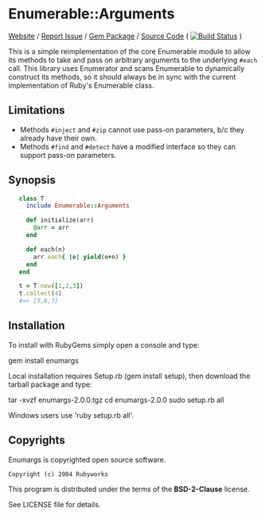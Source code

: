 # Enumerable::Arguments

[Website](http://rubyworks.github.com/enumargs) /
[Report Issue](http://github.com/rubyworks/enumargs/issues) /
[Gem Package](http://rubygems.org/gems/enumargs) /
[Source Code](http://github.com/rubyworks/enumargs)
( [![Build Status](https://secure.travis-ci.org/rubyworks/enumargs.png)](http://travis-ci.org/rubyworks/enumargs) )


This is a simple reimplementation of the core Enumerable module
to allow its methods to take and pass on arbitrary arguments to the
underlying `#each` call. This library uses Enumerator and scans
Enumerable to dynamically construct its methods, so it should always
be in sync with the current implementation of Ruby's Enumerable class.


## Limitations

* Methods `#inject` and `#zip` cannot use pass-on parameters, b/c they already have their own.
* Methods `#find` and `#detect` have a modified interface so they can support pass-on parameters.


## Synopsis

```ruby
   class T
     include Enumerable::Arguments

     def initialize(arr)
       @arr = arr
     end

     def each(n)
       arr.each{ |e| yield(e+n) }
     end
   end

   t = T.new([1,2,3])
   t.collect(4)
   #=> [5,6,7]
```

## Installation

To install with RubyGems simply open a console and type:

  gem install enumargs

Local installation requires Setup.rb (gem install setup),
then download the tarball package and type:

  tar -xvzf enumargs-2.0.0.tgz
  cd enumargs-2.0.0
  sudo setup.rb all

Windows users use 'ruby setup.rb all'.


## Copyrights

Enumargs is copyrighted open source software.

    Copyright (c) 2004 Rubyworks

This program is distributed under the terms of the **BSD-2-Clause** license.

See LICENSE file for details.
